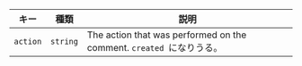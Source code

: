 | キー       | 種類       | 説明                                                             |
| -------- | -------- | -------------------------------------------------------------- |
| `action` | `string` | The action that was performed on the comment. `created `になりうる。 |